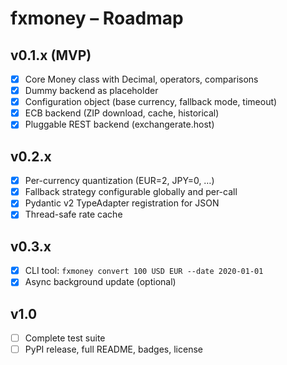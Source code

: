 # fxmoney – Roadmap

## v0.1.x (MVP)
- [x] Core Money class with Decimal, operators, comparisons
- [x] Dummy backend as placeholder
- [x] Configuration object (base currency, fallback mode, timeout)
- [x] ECB backend (ZIP download, cache, historical)
- [x] Pluggable REST backend (exchangerate.host)

## v0.2.x
- [x] Per-currency quantization (EUR=2, JPY=0, …)
- [x] Fallback strategy configurable globally and per-call
- [x] Pydantic v2 TypeAdapter registration for JSON
- [x] Thread-safe rate cache

## v0.3.x
- [x] CLI tool: `fxmoney convert 100 USD EUR --date 2020-01-01`
- [x] Async background update (optional)

## v1.0
- [ ] Complete test suite
- [ ] PyPI release, full README, badges, license
